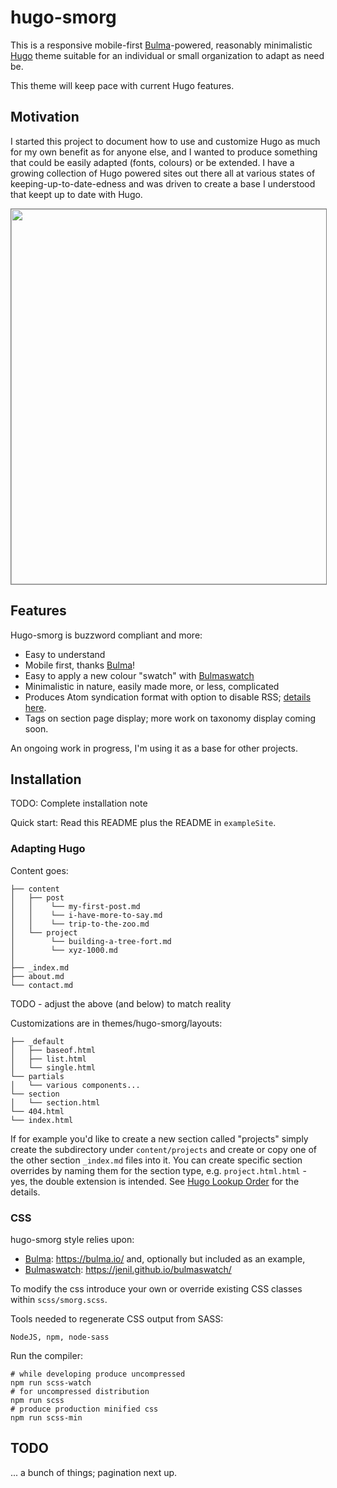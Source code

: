 # hugo-smorg

This is a responsive mobile-first [Bulma][]-powered, reasonably minimalistic [Hugo](https://gohugo.io/) theme suitable for an individual or small organization to adapt as need be.

This theme will keep pace with current Hugo features.

## Motivation

I started this project to document how to use and customize Hugo as much for my own
benefit as for anyone else, and I wanted to produce something that could be
easily adapted (fonts, colours) or be extended. I have a growing collection of Hugo powered sites out there all at various states of keeping-up-to-date-edness and was driven to create a base I understood that keept up to date with Hugo.

<img src="https://raw.githubusercontent.com/solutionroute/hugo-smorg/master/images/tn.png" width="900" height="600" style="border: 1px solid grey">

## Features

Hugo-smorg is buzzword compliant and more:

* Easy to understand
* Mobile first, thanks [Bulma][]!
* Easy to apply a new colour "swatch" with [Bulmaswatch][]
* Minimalistic in nature, easily made more, or less, complicated
* Produces Atom syndication format with option to disable RSS; [details
here](https://github.com/comfusion/after-dark/issues/32#issuecomment-312515542).
* Tags on section page display; more work on taxonomy display coming soon.

An ongoing work in progress, I'm using it as a base for other projects.

## Installation

TODO: Complete installation note

Quick start: Read this README plus the README in `exampleSite`.

### Adapting Hugo

Content goes:

	├── content
	│   ├── post
	│   │    └── my-first-post.md
	│   │    └── i-have-more-to-say.md
	│   │    └── trip-to-the-zoo.md
	│   └── project
	│        └── building-a-tree-fort.md
	│        └── xyz-1000.md
	│
 	├── _index.md
	├── about.md
	└── contact.md

TODO - adjust the above (and below) to match reality


Customizations are in themes/hugo-smorg/layouts:

	├── _default
	│   ├── baseof.html
	│   ├── list.html
	│   └── single.html
	└── partials
	│   └── various components...
	└── section
	│   └── section.html
	└── 404.html
	└── index.html

If for example you'd like to create a new section called "projects" simply
create the subdirectory under `content/projects` and create or copy one of the
other section `_index.md` files into it. You can create specific section
overrides by naming them for the section type, e.g. `project.html.html` - yes,
the double extension is intended. See [Hugo Lookup
Order](https://gohugo.io/templates/lookup-order/) for the details.

### CSS 

hugo-smorg style relies upon:
* [Bulma][]: https://bulma.io/ and, optionally but included as an example,
* [Bulmaswatch][]: https://jenil.github.io/bulmaswatch/

To modify the css introduce your own or override existing CSS classes within
`scss/smorg.scss`.

Tools needed to regenerate CSS output from SASS:

	NodeJS, npm, node-sass

Run the compiler:

	# while developing produce uncompressed 
	npm run scss-watch
	# for uncompressed distribution
	npm run scss
	# produce production minified css
	npm run scss-min


## TODO

... a bunch of things; pagination next up.


[Bulma]: https://bulma.io/ 
[Bulmaswatch]: https://jenil.github.io/bulmaswatch/
